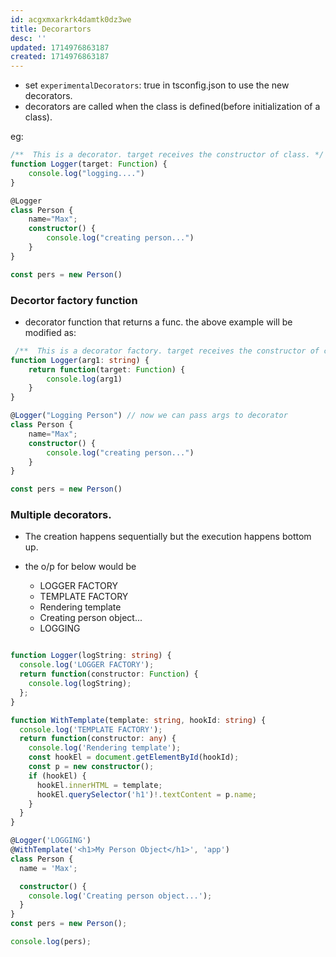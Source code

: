 ```yaml
---
id: acgxmxarkrk4damtk0dz3we
title: Decorartors
desc: ''
updated: 1714976863187
created: 1714976863187
---
```

- set `experimentalDecorators`: true in tsconfig.json to use the new decorators.
- decorators are called when the class is defined(before initialization of a class).

eg:

```ts
/**  This is a decorator. target receives the constructor of class. */
function Logger(target: Function) {
    console.log("logging....")
}

@Logger
class Person {
    name="Max";
    constructor() {
        console.log("creating person...")
    }
}

const pers = new Person()
```

### Decortor factory function

- decorator function that returns a func.
 the above example will be modified as:

```ts
 /**  This is a decorator factory. target receives the constructor of class. */
function Logger(arg1: string) {
    return function(target: Function) {
        console.log(arg1)
    }
}

@Logger("Logging Person") // now we can pass args to decorator
class Person {
    name="Max";
    constructor() {
        console.log("creating person...")
    }
}

const pers = new Person()
```

### Multiple decorators.

- The creation happens sequentially but the execution happens bottom up.

- the o/p for below would be 

    - LOGGER FACTORY
    - TEMPLATE FACTORY
    - Rendering template
    - Creating person object...
    - LOGGING


```ts

function Logger(logString: string) {
  console.log('LOGGER FACTORY');
  return function(constructor: Function) {
    console.log(logString);
  };
}

function WithTemplate(template: string, hookId: string) {
  console.log('TEMPLATE FACTORY');
  return function(constructor: any) {
    console.log('Rendering template');
    const hookEl = document.getElementById(hookId);
    const p = new constructor();
    if (hookEl) {
      hookEl.innerHTML = template;
      hookEl.querySelector('h1')!.textContent = p.name;
    }
  }
}

@Logger('LOGGING')
@WithTemplate('<h1>My Person Object</h1>', 'app')
class Person {
  name = 'Max';

  constructor() {
    console.log('Creating person object...');
  }
}
const pers = new Person();

console.log(pers);
```